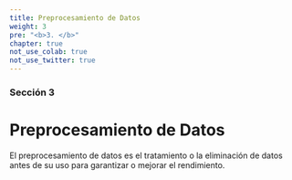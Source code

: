 ```yaml
---
title: Preprocesamiento de Datos
weight: 3
pre: "<b>3. </b>"
chapter: true
not_use_colab: true
not_use_twitter: true
---
```


### Sección 3

# Preprocesamiento de Datos

El preprocesamiento de datos es el tratamiento o la eliminación de datos antes de su uso para garantizar o mejorar el rendimiento.